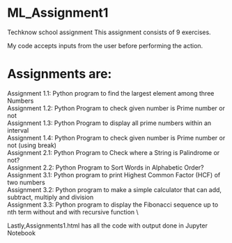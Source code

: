# ML_Assignment1
Techknow school assignment
This assignment consists of 9 exercises.

My code accepts inputs from the user before performing the action.

# Assignments are:
Assignment 1.1: Python program to find the largest element among three Numbers \
Assignment 1.2: Python Program to check given number is Prime number or not \
Assignment 1.3: Python Program to display all prime numbers within an interval \
Assignment 1.4: Python Program to check given number is Prime number or not (using break) \
Assignment 2.1: Python Program to Check where a String is Palindrome or not? \
Assignment 2.2: Python Program to Sort Words in Alphabetic Order? \
Assignment 3.1: Python program to print Highest Common Factor (HCF) of two numbers \
Assignment 3.2: Python program to make a simple calculator that can add, subtract, multiply and division \
Assignment 3.3: Python program to display the Fibonacci sequence up to nth term without and with recursive function \

Lastly,Assignments1.html has all the code with output done in Jupyter Notebook
